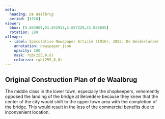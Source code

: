 ```yaml
---
meta:
  heading: De Waalbrug
  period: [1920]
viewer:
  bbox: [5.865969,51.842913,5.887229,51.856045]
  rotation: 290
allmaps:
  - label: Speculative Newspaper Article (1916), 2023. De Gelderlander, The Berlage. Based on Newspaper Article, 1936. De Gelderlander, Regional Archive Nijmegen.
    annotation: newspaper.json
    opacity: 100
    mask: rgb(255,0,0)
    colorize: rgb(255,0,0)
---
```


## Original Construction Plan of de Waalbrug

The middle class in the lower town, especially the shopkeepers, vehemently opposed the landing of the bridge at Belvédère because they knew that the center of the city would shift to the upper town area with the completion of the bridge. This would result in the loss of the commercial benefits due to inconvenient location.
